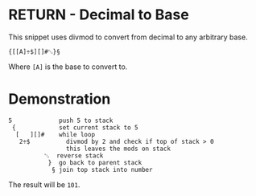 # RETURN - Decimal to Base
This snippet uses divmod to convert from decimal to any arbitrary base.
```
{[[A]÷$][]#␃}§
```
Where `[A]` is the base to convert to.

# Demonstration
```
5             push 5 to stack
 {            set current stack to 5
  [   ][]#    while loop
   2÷$          divmod by 2 and check if top of stack > 0
                this leaves the mods on stack
          ␃  reverse stack
           }  go back to parent stack
            § join top stack into number
```
The result will be `101`.
